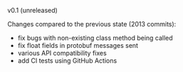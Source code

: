 v0.1 (unreleased)

Changes compared to the previous state (2013 commits):

* fix bugs with non-existing class method being called
* fix float fields in protobuf messages sent
* various API compatibility fixes
* add CI tests using GitHub Actions
